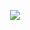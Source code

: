 <p align="center">
  <img src="http://www.ti.com/lsds/media/images/wireless_connectivity/50BillionThings.png">
</p>

